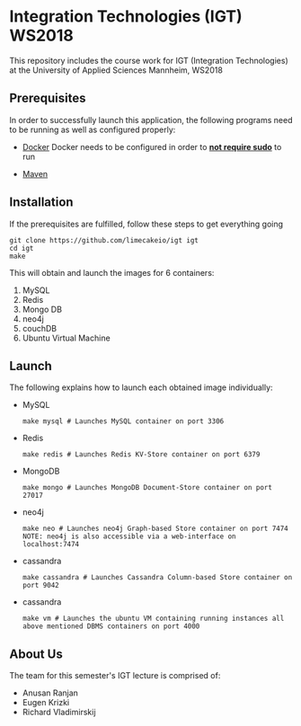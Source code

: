 # Integration Technologies (IGT) WS2018
This repository includes the course work for IGT (Integration Technologies) at the University of Applied Sciences Mannheim, WS2018

## Prerequisites
In order to successfully launch this application, the following programs need to be running as well as configured properly:

* [Docker](https://www.docker.com/)
Docker needs to be configured in order to **[not require sudo](https://docs.docker.com/install/linux/linux-postinstall/)** to run

* [Maven](https://maven.apache.org/install.html) 

## Installation
If the prerequisites are fulfilled, follow these steps to get everything going

````
git clone https://github.com/limecakeio/igt igt
cd igt
make
````
This will obtain and launch the images for 6 containers:

1. MySQL
1. Redis
1. Mongo DB
1. neo4j
1. couchDB
1. Ubuntu Virtual Machine

## Launch
The following explains how to launch each obtained image individually:

* MySQL
  ```
  make mysql # Launches MySQL container on port 3306
  ```
* Redis
  ```
  make redis # Launches Redis KV-Store container on port 6379
  ```
* MongoDB
  ```
  make mongo # Launches MongoDB Document-Store container on port 27017
  ```
* neo4j
  ```
  make neo # Launches neo4j Graph-based Store container on port 7474
  NOTE: neo4j is also accessible via a web-interface on localhost:7474
  ```
* cassandra
  ```
  make cassandra # Launches Cassandra Column-based Store container on port 9042
  ```
* cassandra
  ```
  make vm # Launches the ubuntu VM containing running instances all above mentioned DBMS containers on port 4000
  ```
 

## About Us
The team for this semester's IGT lecture is comprised of:

+ Anusan Ranjan
+ Eugen Krizki
+ Richard Vladimirskij 
